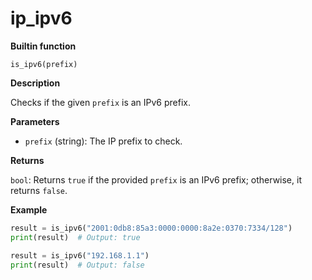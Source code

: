 # ip_ipv6

**Builtin function**

`is_ipv6(prefix)`

**Description**

Checks if the given `prefix` is an IPv6 prefix.

**Parameters**

- `prefix` (string): The IP prefix to check.

**Returns**

`bool`: Returns `true` if the provided `prefix` is an IPv6 prefix; otherwise, it returns `false`.

**Example**

```python
result = is_ipv6("2001:0db8:85a3:0000:0000:8a2e:0370:7334/128")
print(result)  # Output: true

result = is_ipv6("192.168.1.1")
print(result)  # Output: false
```